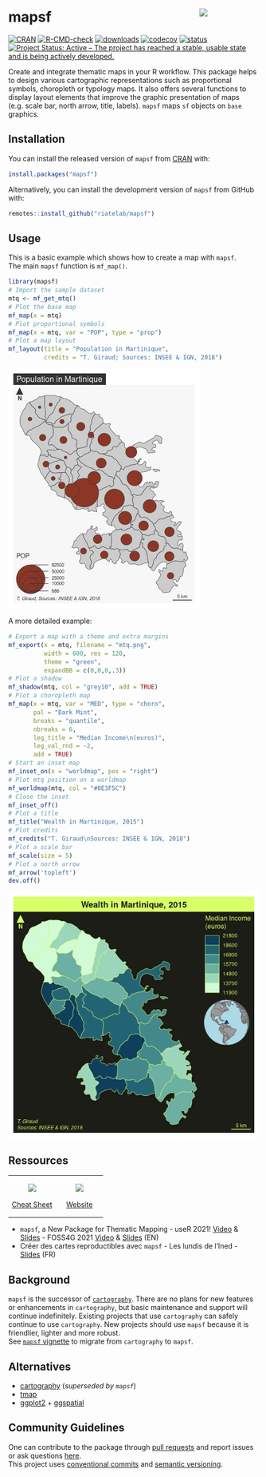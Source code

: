 
<!-- README.md is generated from README.Rmd. Please edit that file -->

# mapsf <img src="man/figures/logo.png" align="right" width="120"/>

<!-- badges: start -->

[![CRAN](https://www.r-pkg.org/badges/version/mapsf)](https://cran.r-project.org/package=mapsf)
[![R-CMD-check](https://github.com/riatelab/mapsf/workflows/R-CMD-check/badge.svg)](https://github.com/riatelab/mapsf/actions)
[![downloads](https://cranlogs.r-pkg.org/badges/mapsf?color=brightgreen)](https://cran.r-project.org/package=mapsf)
[![codecov](https://codecov.io/gh/riatelab/mapsf/branch/master/graph/badge.svg?token=TPK6HZOLWH)](https://app.codecov.io/gh/riatelab/mapsf)
[![status](https://tinyverse.netlify.com/badge/mapsf)](https://CRAN.R-project.org/package=mapsf)
[![Project Status: Active – The project has reached a stable, usable
state and is being actively
developed.](https://www.repostatus.org/badges/latest/active.svg)](https://www.repostatus.org/#active)
<!-- badges: end -->

Create and integrate thematic maps in your R workflow. This package
helps to design various cartographic representations such as
proportional symbols, choropleth or typology maps. It also offers
several functions to display layout elements that improve the graphic
presentation of maps (e.g. scale bar, north arrow, title, labels).
`mapsf` maps `sf` objects on `base` graphics.

## Installation

You can install the released version of `mapsf` from
[CRAN](https://cran.r-project.org/package=mapsf) with:

``` r
install.packages("mapsf")
```

Alternatively, you can install the development version of `mapsf` from
GitHub with:

``` r
remotes::install_github("riatelab/mapsf")
```

## Usage

This is a basic example which shows how to create a map with `mapsf`.  
The main `mapsf` function is `mf_map()`.

``` r
library(mapsf)
# Import the sample dataset
mtq <- mf_get_mtq()
# Plot the base map
mf_map(x = mtq)
# Plot proportional symbols
mf_map(x = mtq, var = "POP", type = "prop")
# Plot a map layout
mf_layout(title = "Population in Martinique", 
          credits = "T. Giraud; Sources: INSEE & IGN, 2018")
```

![](man/figures/example1-1.png)<!-- -->

A more detailed example:

``` r
# Export a map with a theme and extra margins 
mf_export(x = mtq, filename = "mtq.png",  
          width = 600, res = 120, 
          theme = "green", 
          expandBB = c(0,0,0,.3)) 
# Plot a shadow
mf_shadow(mtq, col = "grey10", add = TRUE)
# Plot a choropleth map
mf_map(x = mtq, var = "MED", type = "choro",
       pal = "Dark Mint", 
       breaks = "quantile", 
       nbreaks = 6, 
       leg_title = "Median Income\n(euros)", 
       leg_val_rnd = -2, 
       add = TRUE)
# Start an inset map
mf_inset_on(x = "worldmap", pos = "right")
# Plot mtq position on a worldmap
mf_worldmap(mtq, col = "#0E3F5C")
# Close the inset
mf_inset_off()
# Plot a title
mf_title("Wealth in Martinique, 2015")
# Plot credits
mf_credits("T. Giraud\nSources: INSEE & IGN, 2018")
# Plot a scale bar
mf_scale(size = 5)
# Plot a north arrow
mf_arrow('topleft')
dev.off()
```

<img src='man/figures/mtq.png'/>

## Ressources

<table>
<colgroup>
<col style="width: 50%" />
<col style="width: 50%" />
</colgroup>
<tbody>
<tr class="odd">
<td style="text-align: center;">
<p>
<a href="https://raw.githubusercontent.com/riatelab/mapsf/master/vignettes/web_only/img/mapsf_cheatsheet.pdf"><img src="man/figures/mapsf_cheatsheet.png"/></a>
</p>
<p>
<a href="https://raw.githubusercontent.com/riatelab/mapsf/master/vignettes/web_only/img/mapsf_cheatsheet.pdf">Cheat
Sheet</a>
</p>
</td>
<td style="text-align: center;">
<p>
<a href="https://riatelab.github.io/mapsf/"><img src="man/figures/website.png" /></a>
</p>
<p>
<a href="https://riatelab.github.io/mapsf/">Website</a>
</p>
</td>
</tr>
</tbody>
</table>

-   `mapsf`, a New Package for Thematic Mapping - useR 2021!
    [Video](https://youtu.be/8PMF7cBBH7k?t=2621) &
    [Slides](https://rcarto.github.io/user2021/) - FOSS4G 2021
    [Video](https://www.youtube.com/watch?v=dBNp0bzD454) &
    [Slides](https://rcarto.github.io/foss4g2021/) (EN)  
-   Créer des cartes reproductibles avec `mapsf` - Les lundis de
    l’Ined - [Slides](https://rcarto.github.io/ined2021/) (FR)

## Background

`mapsf` is the successor of
[`cartography`](https://github.com/riatelab/cartography). There are no
plans for new features or enhancements in `cartography`, but basic
maintenance and support will continue indefinitely. Existing projects
that use `cartography` can safely continue to use `cartography`. New
projects should use `mapsf` because it is friendlier, lighter and more
robust.  
See [`mapsf`
vignette](https://riatelab.github.io/mapsf/articles/mapsf.html#symbology)
to migrate from `cartography` to `mapsf`.

## Alternatives

-   [cartography](https://github.com/riatelab/cartography) (*superseded
    by `mapsf`*)
-   [tmap](https://github.com/r-tmap/tmap)  
-   [ggplot2](https://github.com/tidyverse/ggplot2) +
    [ggspatial](https://github.com/paleolimbot/ggspatial)

## Community Guidelines

One can contribute to the package through [pull
requests](https://github.com/riatelab/mapsf/pulls) and report issues or
ask questions [here](https://github.com/riatelab/mapsf/issues).  
This project uses [conventional
commits](https://www.conventionalcommits.org/en/v1.0.0-beta.3/) and
[semantic versioning](https://semver.org/).
